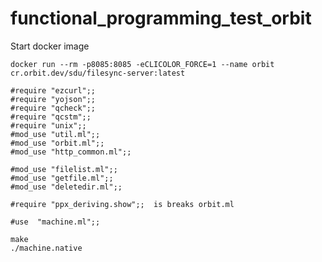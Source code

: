 # functional_programming_test_orbit

Start docker image
```
docker run --rm -p8085:8085 -eCLICOLOR_FORCE=1 --name orbit cr.orbit.dev/sdu/filesync-server:latest
```

```
#require "ezcurl";;
#require "yojson";;
#require "qcheck";;
#require "qcstm";;
#require "unix";;
#mod_use "util.ml";;
#mod_use "orbit.ml";;
#mod_use "http_common.ml";;

#mod_use "filelist.ml";;
#mod_use "getfile.ml";;
#mod_use "deletedir.ml";;

#require "ppx_deriving.show";;  is breaks orbit.ml

#use  "machine.ml";;
```

```
make
./machine.native
```